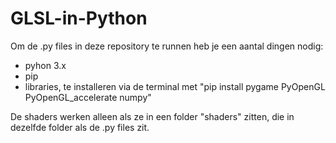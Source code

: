 # GLSL-in-Python

Om de .py files in deze repository te runnen heb je een aantal dingen nodig:
- pyhon 3.x
- pip
- libraries, te installeren via de terminal met "pip install pygame PyOpenGL PyOpenGL_accelerate numpy"

De shaders werken alleen als ze in een folder "shaders" zitten, die in dezelfde folder als de .py files zit.


